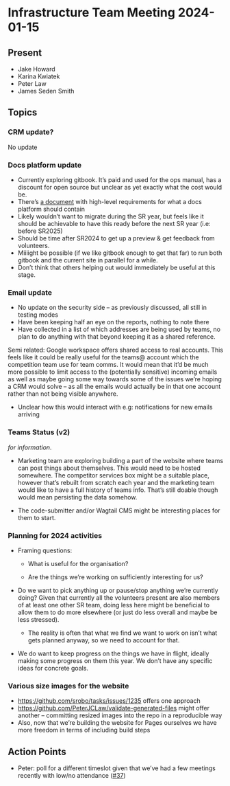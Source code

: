 # Infrastructure Team Meeting 2024-01-15

## Present

- Jake Howard
- Karina Kwiatek
- Peter Law
- James Seden Smith

## Topics

### CRM update?

No update

### Docs platform update

- Currently exploring gitbook. It’s paid and used for the ops manual, has a discount for open source but unclear as yet exactly what the cost would be.
- There’s [a document](https://docs.google.com/document/d/1XDHtAAAwQBIGYSBLEzp0qVxbbliSEhfS0UsVJDI76Ro/edit?usp=sharing) with high-level requirements for what a docs platform should contain
- Likely wouldn’t want to migrate during the SR year, but feels like it should be achievable to have this ready before the next SR year (i.e: before SR2025)
- Should be time after SR2024 to get up a preview & get feedback from volunteers.
- Miiiight be possible (if we like gitbook enough to get that far) to run both gitbook and the current site in parallel for a while.
- Don’t think that others helping out would immediately be useful at this stage.

### Email update

- No update on the security side – as previously discussed, all still in testing modes
- Have been keeping half an eye on the reports, nothing to note there
- Have collected in a list of which addresses are being used by teams, no plan to do anything with that beyond keeping it as a shared reference.

Semi related: Google workspace offers shared access to real accounts. This feels like it could be really useful for the teams@ account which the competition team use for team comms. It would mean that it’d be much more possible to limit access to the (potentially sensitive) incoming emails as well as maybe going some way towards some of the issues we’re hoping a CRM would solve – as all the emails would actually be in that one account rather than not being visible anywhere.

- Unclear how this would interact with e.g: notifications for new emails arriving

### Teams Status (v2)

_for information_.

- Marketing team are exploring building a part of the website where teams can post things about themselves. This would need to be hosted somewhere. The competitor services box might be a suitable place, however that’s rebuilt from scratch each year and the marketing team would like to have a full history of teams info. That’s still doable though would mean persisting the data somehow.

- The code-submitter and/or Wagtail CMS might be interesting places for them to start.

### Planning for 2024 activities

- Framing questions:

  - What is useful for the organisation?

  - Are the things we’re working on sufficiently interesting for us?

- Do we want to pick anything up or pause/stop anything we’re currently doing? Given that currently all the volunteers present are also members of at least one other SR team, doing less here might be beneficial to allow them to do more elsewhere (or just do less overall and maybe be less stressed).

  - The reality is often that what we find we want to work on isn’t what gets planned anyway, so we need to account for that.

- We do want to keep progress on the things we have in flight, ideally making some progress on them this year. We don’t have any specific ideas for concrete goals.

### Various size images for the website

- https://github.com/srobo/tasks/issues/1235 offers one approach
- <https://github.com/PeterJCLaw/validate-generated-files> might offer another – committing resized images into the repo in a reproducible way
- Also, now that we’re building the website for Pages ourselves we have more freedom in terms of including build steps

## Action Points

- Peter: poll for a different timeslot given that we’ve had a few meetings recently with low/no attendance ([#37](https://github.com/srobo/infrastructure-team-minutes/issues/37))
